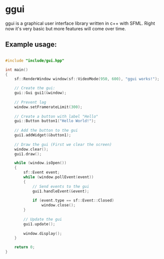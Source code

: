 # ggui

ggui is a graphical user interface library written in c++ with SFML. Right now it's very basic but more features will come over time.

## Example usage:

```cpp

#include "include/gui.hpp"

int main()
{   
    sf::RenderWindow window(sf::VideoMode(950, 600), "ggui works!");

    // Create the gui:
    gui::Gui gui1(&window);
    
    // Prevent lag
    window.setFramerateLimit(300); 
    
    // Create a button with label "Hello"
    gui::Button button1("Hello World!");
    
    // Add the button to the gui
    gui1.addWidget(&button1);
    
    // Draw the gui (First we clear the screen)
    window.clear();
    gui1.draw();

    while (window.isOpen())
    {
        sf::Event event;
        while (window.pollEvent(event))
        {
            // Send events to the gui
            gui1.handleEvent(&event);
            
            if (event.type == sf::Event::Closed)
                window.close();
        }
        
        // Update the gui
        gui1.update();
        
        window.display();
    }

    return 0;
}

```
